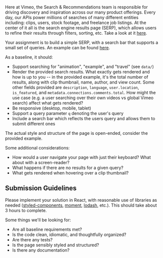 Here at Vimeo, the Search & Recommendations team is responsible for driving discovery and inspiration across our many product offerings. Every day, our APIs power millions of searches of many different entities including: clips, users, stock footage, and freelance job listings. At the center of it all is the search engine results page (SERP), which allows users to refine their results through filters, sorting, etc. Take a look at it [here](https://vimeo.com/search?q=test).

Your assignment is to build a simple SERP, with a search bar that supports a small set of queries. An example can be found [here](https://vimeo.com/480388146).

As a baseline, it should:
- Support searching for "animation", "example", and "travel" (see `data/`)
- Render the provided search results. What exactly gets rendered and how is up to you -- in the provided example, it's the total number of results, along with clip thumbnail, name, author, and view count. Some other fields provided are `description`, `language`, `user.location`, `is_featured`, and `metadata.connections.comments.total`. How might the use case (e.g. a user searching over their own videos vs global Vimeo search) affect what gets rendered?
- Be responsive (desktop, mobile, tablet)
- Support a query parameter `q` denoting the user's query
- Include a search bar which reflects the users query and allows them to submit different ones

The actual style and structure of the page is open-ended, consider the provided example.

Some additional considerations:
- How would a user navigate your page with just their keyboard? What about with a screen-reader?
- What happens if there are no results for a given query?
- What gets rendered when hovering over a clip thumbnail?

## Submission Guidelines

Please implement your solution in React, with reasonable use of libraries as needed ([styled-components](https://www.npmjs.com/package/styled-components), [moment](https://www.npmjs.com/package/moment), [lodash](https://www.npmjs.com/package/lodash), etc.). This should take about 3 hours to complete.

Some things we'll be looking for:
- Are all baseline requirements met?
- Is the code clean, idiomatic, and thoughtfully organized?
- Are there any tests?
- Is the page sensibly styled and structured?
- Is there any documentation?